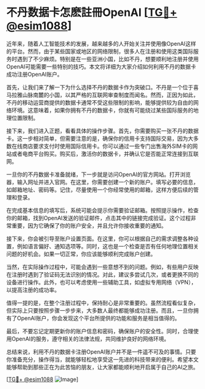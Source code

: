# 不丹数据卡怎麽註冊OpenAI [[TG💪+ @esim1088](https://t.me/s/esim1088)]

近年来，随着人工智能技术的发展，越来越多的人开始关注并使用像OpenAI这样的平台。然而，由于某些国家或地区的网络限制，很多人在注册和使用这类国际服务时遇到了不少麻烦。特别是在一些亚洲小国，比如不丹，想要顺利地注册并使用OpenAI可能需要一些特别的技巧。本文将详细为大家介绍如何利用不丹的数据卡成功注册OpenAI账户。

首先，让我们来了解一下为什么选择不丹的数据卡作为突破口。不丹是一个位于喜马拉雅山脉南麓的小国，以其严格的互联网审查制度而闻名。然而，正因为如此，不丹的移动运营商提供的数据卡通常不受这些限制的影响，能够提供较为自由的网络环境。这意味着，如果你拥有不丹的数据卡，你就有可能绕过某些国际服务的地理位置限制。

接下来，我们进入正题，看看具体的操作步骤。首先，你需要购买一张不丹的数据卡。这一步相对简单，但需要注意的是，确保你的信用卡支持国际交易，因为大多数在线商店要求支付时使用国际信用卡。你可以通过一些专门出售海外SIM卡的网站或者电商平台购买。购买后，激活你的数据卡，并确认它是否能正常连接到互联网。

一旦你的不丹数据卡准备就绪，下一步就是访问OpenAI的官方网站。打开浏览器，输入网址并进入官网。在这里，你需要创建一个新的账户。填写必要的信息，如邮箱地址、密码等。记住，尽量使用一个你经常使用的邮箱，这样方便后续的管理和登录。

在完成基本信息的填写后，系统可能会提示你需要验证邮箱。按照提示操作，检查你的邮箱，找到OpenAI发送的验证邮件，点击其中的链接完成验证。这个过程非常重要，因为它确保了你的账户安全，并且允许你接收重要的通知。

接下来，你会被引导至账户设置页面。在这里，你可以根据自己的需求调整各种设置，例如语言偏好、通知选项等。同时，这也是一个检查是否有任何地理位置相关问题的好机会。如果一切正常，你应该能够顺利完成账户创建。

当然，在实际操作过程中，可能会遇到一些意想不到的问题。例如，有些用户反映在注册时遇到了验证码无法识别的情况。对此，建议多尝试几次，或者更换不同的设备进行操作。此外，也可以考虑使用一些辅助工具，如虚拟专用网络（VPN），以提高注册的成功率。

值得一提的是，在整个注册过程中，保持耐心是非常重要的。虽然流程看似复杂，但实际上只要按照步骤一步步来，大多数人最终都能够成功注册。而且，一旦你拥有了OpenAI账户，你会发现这个平台所提供的功能和服务是相当值得的。

最后，不要忘记定期更新你的账户信息和密码，确保账户的安全性。同时，合理使用OpenAI的服务，遵守相关的法律法规，共同维护良好的网络环境。

总结来说，利用不丹的数据卡注册OpenAI账户并不是一件遥不可及的事情。只要你准备充分，操作得当，就能够轻松地享受这一先进的科技带来的便利。希望本文能够帮助到那些正在为此苦恼的朋友，让大家都能顺利地开启属于自己的AI之旅。

[[TG💪+ @esim1088](https://t.me/s/esim1088) ![Image](https://i.postimg.cc/4NQfJmqS/Snipaste-2025-05-13-00-14-12.png)]